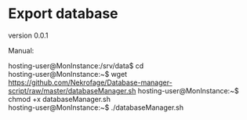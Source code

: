 Export database
===============

version 0.0.1  


Manual:  

hosting-user@MonInstance:/srv/data$ cd  
hosting-user@MonInstance:~$ wget https://github.com/Nekrofage/Database-manager-script/raw/master/databaseManager.sh
hosting-user@MonInstance:~$  chmod +x databaseManager.sh  
hosting-user@MonInstance:~$ ./databaseManager.sh  



